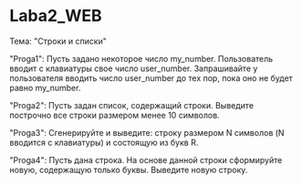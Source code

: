 # Laba2_WEB
Тема: "Строки и списки"

"Proga1": Пусть задано некоторое число my_number. Пользователь вводит с клавиатуры свое число user_number. Запрашивайте у пользователя вводить число user_number до тех пор, пока оно не будет равно my_number.

"Proga2": Пусть задан список, содержащий строки. Выведите построчно все строки размером менее 10 символов.

"Proga3": Сгенерируйте и выведите: строку размером N символов (N вводится с клавиатуры) и состоящую из букв R.

"Proga4": Пусть дана строка. На основе данной строки сформируйте новую, содержащую только буквы. Выведите новую строку.
